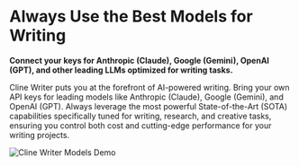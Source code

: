 # Always Use the Best Models for Writing

**Connect your keys for Anthropic (Claude), Google (Gemini), OpenAI (GPT), and other leading LLMs optimized for writing tasks.**

Cline Writer puts you at the forefront of AI-powered writing. Bring your own API keys for leading models like Anthropic (Claude), Google (Gemini), and OpenAI (GPT). Always leverage the most powerful State-of-the-Art (SOTA) capabilities specifically tuned for writing, research, and creative tasks, ensuring you control both cost and cutting-edge performance for your writing projects.

![Cline Writer Models Demo](https://storage.googleapis.com/cline_public_images/docs/assets/clines-models-hifi-3_compress.webp)

